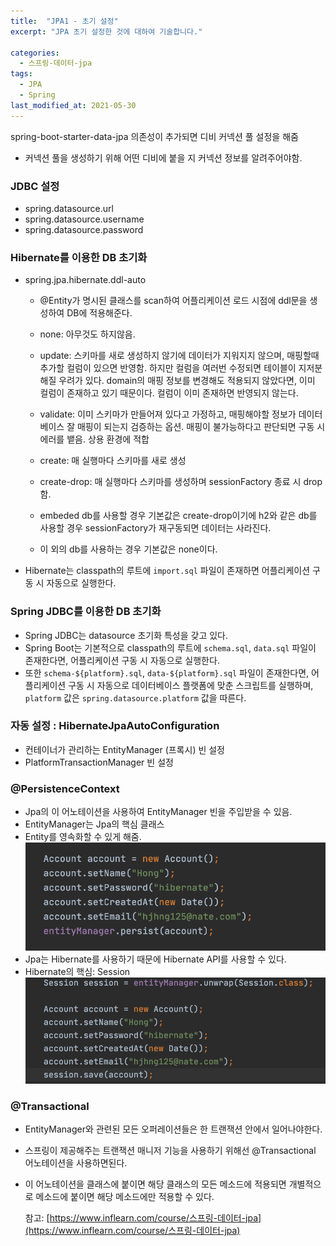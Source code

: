 ```yaml
---
title:  "JPA1 - 초기 설정"
excerpt: "JPA 초기 설정한 것에 대하여 기술합니다."

categories:
  - 스프링-데이터-jpa
tags:
  - JPA
  - Spring
last_modified_at: 2021-05-30
---
```

 
spring-boot-starter-data-jpa 의존성이 추가되면 디비 커넥션 풀 설정을 해줌 
 - 커넥션 풀을 생성하기 위해 어떤 디비에 붙을 지 커넥션 정보를 알려주어야함.

### JDBC 설정
* spring.datasource.url 
* spring.datasource.username
* spring.datasource.password

### Hibernate를 이용한 DB 초기화  
* spring.jpa.hibernate.ddl-auto
  - @Entity가 명시된 클래스를 scan하여 어플리케이션 로드 시점에 ddl문을 생성하여 DB에 적용해준다.
  - none: 아무것도 하지않음.
  - update: 스키마를 새로 생성하지 않기에 데이터가 지워지지 않으며, 매핑할때 추가할 컬럼이 있으면 반영함. 하지만 컬럼을 여러번 수정되면 테이블이 지저분해질 우려가 있다. domain의 매핑 정보를 변경해도 적용되지 않았다면, 이미 컬럼이 존재하고 있기 때문이다. 컬럼이 이미 존재하면 반영되지 않는다.

  - validate: 이미 스키마가 만들어져 있다고 가정하고, 매핑해야할 정보가 데이터베이스 잘 매핑이 되는지 검증하는 옵션. 매핑이 불가능하다고 판단되면 구동 시 에러를 뱉음. 상용 환경에 적합
  - create: 매 실행마다 스키마를 새로 생성
  - create-drop: 매 실행마다 스키마를 생성하며 sessionFactory 종료 시 drop 함.

  - embeded db를 사용할 경우 기본값은 create-drop이기에 h2와 같은 db를 사용할 경우 sessionFactory가 재구동되면 데이터는 사라진다.
  - 이 외의 db를 사용하는 경우 기본값은 none이다.
* Hibernate는 classpath의 루트에 `import.sql` 파일이 존재하면 어플리케이션 구동 시 자동으로 실행한다.

### Spring JDBC를 이용한 DB 초기화  
* Spring JDBC는 datasource 초기화 특성을 갖고 있다.
* Spring Boot는 기본적으로 classpath의 루트에 `schema.sql`, `data.sql` 파일이 존재한다면, 어플리케이션 구동 시 자동으로 실행한다.
* 또한 `schema-${platform}.sql`, `data-${platform}.sql` 파일이 존재한다면, 어플리케이션 구동 시 자동으로 데이터베이스 플랫폼에 맞춘 스크립트를 실행하며, `platform` 값은 `spring.datasource.platform` 값을 따른다.


### 자동 설정 : HibernateJpaAutoConfiguration
* 컨테이너가 관리하는 EntityManager (프록시) 빈 설정
* PlatformTransactionManager 빈 설정

### @PersistenceContext
* Jpa의 이 어노테이션을 사용하여 EntityManager 빈을 주입받을 수 있음.
* EntityManager는 Jpa의 핵심 클래스
* Entity를 영속화할 수 있게 해줌.
![1](/assets/images/jpa_persist.png)
* Jpa는 Hibernate를 사용하기 때문에 Hibernate API를 사용할 수 있다. 
* Hibernate의 핵심: Session
![1](/assets/images/hibernate_api.png)

### @Transactional
* EntityManager와 관련된 모든 오퍼레이션들은 한 트랜잭션 안에서 일어나야한다.
* 스프링이 제공해주는 트랜잭션 매니저 기능을 사용하기 위해선 
@Transactional 어노테이션을 사용하면된다.
* 이 어노테이션을 클래스에 붙이면 해당 클래스의 모든 메소드에 적용되면 개별적으로 메소드에 붙이면 해당 메소드에만 적용할 수 있다.


  참고: [https://www.inflearn.com/course/스프링-데이터-jpa](https://www.inflearn.com/course/스프링-데이터-jpa)